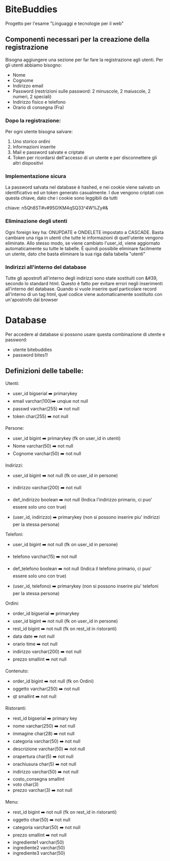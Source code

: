 # BiteBuddies
Progetto per l'esame "Linguaggi e tecnologie per il web"

## Componenti necessari per la creazione della registrazione
Bisogna aggiungere una sezione per far fare la registrazione agli utenti.
Per gli utenti abbiamo bisogno:
  - Nome
  - Cognome
  - Indirizzo email
  - Password (restrizioni sulle password: 2 minuscole, 2 maiuscole, 2 numeri, 2 speciali)
  - Indirizzo fisico e telefono
  - Orario di consegna (Fra)

### Dopo la registrazione:
Per ogni utente bisogna salvare:
  1. Uno storico ordini
  2. Informazioni inserite
  3. Mail e password salvate e criptate
  4. Token per ricordarsi dell'accesso di un utente e per disconnettere gli altri dispositivi

### Implementazione sicura
La password salvata nel database è hashed, e nei cookie viene salvato un identificativo ed un token generato casualmente. I due vengono criptati con questa chiave, dato che i cookie sono leggibili da tutti

chiave: n5Qh8ST#v#95G!KM4qSQ33^4W%Zy#&

### Eliminazione degli utenti
Ogni foreign key ha: ONUPDATE e ONDELETE impostato a CASCADE. Basta cambiare una riga in utenti che tutte le informazioni di quell'utente vengono eliminate. Allo stesso modo, se viene cambiato l'user_id, viene aggiornato automaticamente su tutte le tabelle. È quindi possibile eliminare facilmente un utente, dato che basta eliminare la sua riga dalla tabella "utenti"

### Indirizzi all'interno del database
Tutte gli apostrofi all'interno degli indirizzi sono state sostituiti con &#39, secondo lo standard html. Questo è fatto per evitare errori negli inserimenti all'interno del database. Quando si vuole inserire quel particolare record all'interno di un tag html, quel codice viene automaticamente sostituito con un'apostrofo dal browser

# Database
Per accedere al database si possono usare questa combinazione di utente e password:
- utente      bitebuddies
- password    bites1!


## Definizioni delle tabelle:
Utenti:
  - user_id bigserial :arrow_right: primarykey
  - email varchar(100):arrow_right: unqiue not null
  - passwd varchar(255) :arrow_right: not null
  - token char(255) :arrow_right: not null

Persone:
  - user_id bigint :arrow_right: primarykey (fk on user_id in utenti)
  - Nome varchar(50) :arrow_right: not null
  - Cognome varchar(50) :arrow_right: not null

Indirizzi:
  - user_id bigint :arrow_right: not null (fk on user_id in persone)
  - indirizzo varchar(200) :arrow_right: not null
  - def_indirizzo boolean :arrow_right: not null (Indica l'indirizzo primario, ci puo' essere solo uno con true)

  - (user_id, indirizzo) :arrow_right: primarykey (non si possono inserire piu' indirizzi per la stessa persona)

Telefoni:
  - user_id bigint :arrow_right: not null (fk on user_id in persone)
  - telefono varchar(15) :arrow_right: not null
  - def_telefono boolean :arrow_right: not null (Indica il telefono primario, ci puo' essere solo uno con true)

  - (user_id, telefono) :arrow_right: primarykey (non si possono inserire piu' telefoni per la stessa persona)

Ordini:
  - order_id bigserial :arrow_right: primarykey
  - user_id bigint :arrow_right: not null (fk on user_id in persone)
  - rest_id bigint :arrow_right: not null (fk on rest_id in ristoranti)
  - data date :arrow_right: not null
  - orario time :arrow_right: not null
  - indirizzo varchar(200) :arrow_right: not null
  - prezzo smallint :arrow_right: not null

Contenuto:
  - order_id bigint :arrow_right: not null (fk on Ordini)
  - oggetto varchar(250) :arrow_right: not null
  - qt smallint :arrow_right: not null

Ristoranti:
  - rest_id bigserial :arrow_right: primary key
  - nome varchar(250) :arrow_right: not null
  - immagine char(28) :arrow_right: not null
  - categoria varchar(50) :arrow_right: not null
  - descrizione varchar(50) :arrow_right: not null
  - orapertura char(5) :arrow_right: not null
  - orachiusura char(5) :arrow_right: not null
  - indirizzo varchar(50) :arrow_right: not null
  - costo_consegna smallint
  - voto char(3)
  - prezzo varchar(3) :arrow_right: not null

Menu:
  - rest_id bigint :arrow_right: not null (fk on rest_id in ristoranti)
  - oggetto char(50) :arrow_right: not null
  - categoria varchar(50) :arrow_right: not null
  - prezzo smallint :arrow_right: not null
  - ingrediente1 varchar(50)
  - ingrediente2 varchar(50)
  - ingrediente3 varchar(50)